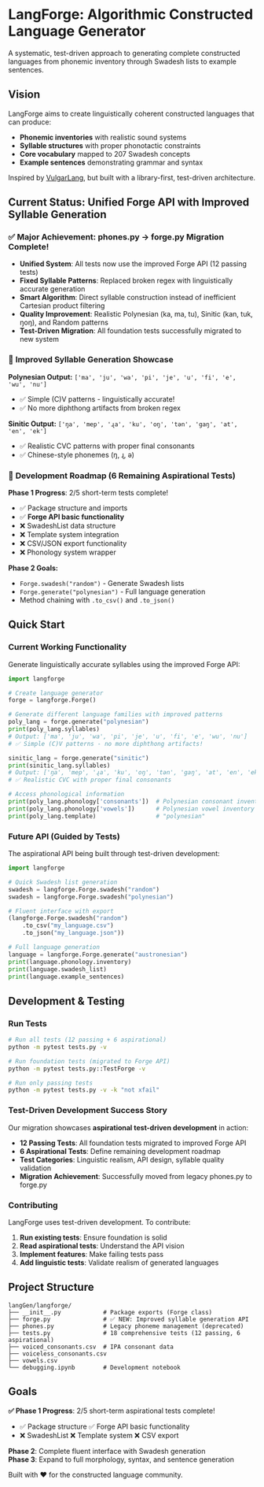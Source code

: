 # LangForge: Algorithmic Constructed Language Generator

A systematic, test-driven approach to generating complete constructed languages from phonemic inventory through Swadesh lists to example sentences.

## Vision

LangForge aims to create linguistically coherent constructed languages that can produce:
- **Phonemic inventories** with realistic sound systems
- **Syllable structures** with proper phonotactic constraints  
- **Core vocabulary** mapped to 207 Swadesh concepts
- **Example sentences** demonstrating grammar and syntax

Inspired by [VulgarLang](https://www.vulgarlang.com/how-it-works/), but built with a library-first, test-driven architecture.

## Current Status: Unified Forge API with Improved Syllable Generation

### ✅ **Major Achievement: phones.py → forge.py Migration Complete!**
- **Unified System**: All tests now use the improved Forge API (12 passing tests)
- **Fixed Syllable Patterns**: Replaced broken regex with linguistically accurate generation
- **Smart Algorithm**: Direct syllable construction instead of inefficient Cartesian product filtering
- **Quality Improvement**: Realistic Polynesian (ka, ma, tu), Sinitic (kan, tuk, ŋoŋ), and Random patterns
- **Test-Driven Migration**: All foundation tests successfully migrated to new system

### 🚀 **Improved Syllable Generation Showcase**
**Polynesian Output:** `['ma', 'ju', 'wa', 'pi', 'je', 'u', 'fi', 'e', 'wu', 'nu']`
- ✅ Simple (C)V patterns - linguistically accurate!
- ✅ No more diphthong artifacts from broken regex

**Sinitic Output:** `['ŋa', 'mep', 'ɻa', 'ku', 'oŋ', 'tən', 'gaŋ', 'at', 'en', 'ek']`
- ✅ Realistic CVC patterns with proper final consonants
- ✅ Chinese-style phonemes (ŋ, ɻ, ə)

### 🔄 **Development Roadmap (6 Remaining Aspirational Tests)**
**Phase 1 Progress**: 2/5 short-term tests complete!
- ✅ Package structure and imports  
- ✅ **Forge API basic functionality**
- ❌ SwadeshList data structure
- ❌ Template system integration
- ❌ CSV/JSON export functionality  
- ❌ Phonology system wrapper

**Phase 2 Goals:**
- `Forge.swadesh("random")` - Generate Swadesh lists
- `Forge.generate("polynesian")` - Full language generation
- Method chaining with `.to_csv()` and `.to_json()`

## Quick Start

### Current Working Functionality

Generate linguistically accurate syllables using the improved Forge API:

```python
import langforge

# Create language generator
forge = langforge.Forge()

# Generate different language families with improved patterns
poly_lang = forge.generate("polynesian")
print(poly_lang.syllables)
# Output: ['ma', 'ju', 'wa', 'pi', 'je', 'u', 'fi', 'e', 'wu', 'nu']
# ✅ Simple (C)V patterns - no more diphthong artifacts!

sinitic_lang = forge.generate("sinitic") 
print(sinitic_lang.syllables)
# Output: ['ŋa', 'mep', 'ɻa', 'ku', 'oŋ', 'tən', 'gaŋ', 'at', 'en', 'ek']
# ✅ Realistic CVC with proper final consonants

# Access phonological information
print(poly_lang.phonology['consonants'])  # Polynesian consonant inventory
print(poly_lang.phonology['vowels'])      # Polynesian vowel inventory
print(poly_lang.template)                 # "polynesian"
```

### Future API (Guided by Tests)

The aspirational API being built through test-driven development:

```python
import langforge

# Quick Swadesh list generation
swadesh = langforge.Forge.swadesh("random")
swadesh = langforge.Forge.swadesh("polynesian")

# Fluent interface with export
(langforge.Forge.swadesh("random")
    .to_csv("my_language.csv")
    .to_json("my_language.json"))

# Full language generation
language = langforge.Forge.generate("austronesian")
print(language.phonology.inventory)
print(language.swadesh_list)
print(language.example_sentences)
```

## Development & Testing

### Run Tests
```bash
# Run all tests (12 passing + 6 aspirational)
python -m pytest tests.py -v

# Run foundation tests (migrated to Forge API)
python -m pytest tests.py::TestForge -v

# Run only passing tests
python -m pytest tests.py -v -k "not xfail"
```

### Test-Driven Development Success Story
Our migration showcases **aspirational test-driven development** in action:

- **12 Passing Tests**: All foundation tests migrated to improved Forge API
- **6 Aspirational Tests**: Define remaining development roadmap
- **Test Categories**: Linguistic realism, API design, syllable quality validation
- **Migration Achievement**: Successfully moved from legacy phones.py to forge.py

### Contributing

LangForge uses test-driven development. To contribute:

1. **Run existing tests**: Ensure foundation is solid
2. **Read aspirational tests**: Understand the API vision
3. **Implement features**: Make failing tests pass
4. **Add linguistic tests**: Validate realism of generated languages

## Project Structure

```
langGen/langforge/
├── __init__.py            # Package exports (Forge class)
├── forge.py               # ✅ NEW: Improved syllable generation API
├── phones.py              # Legacy phoneme management (deprecated)
├── tests.py               # 18 comprehensive tests (12 passing, 6 aspirational)
├── voiced_consonants.csv  # IPA consonant data
├── voiceless_consonants.csv
├── vowels.csv
└── debugging.ipynb        # Development notebook
```

## Goals

**✅ Phase 1 Progress**: 2/5 short-term aspirational tests complete!
- ✅ Package structure ✅ Forge API basic functionality
- ❌ SwadeshList ❌ Template system ❌ CSV export

**Phase 2**: Complete fluent interface with Swadesh generation  
**Phase 3**: Expand to full morphology, syntax, and sentence generation

Built with ❤️ for the constructed language community.